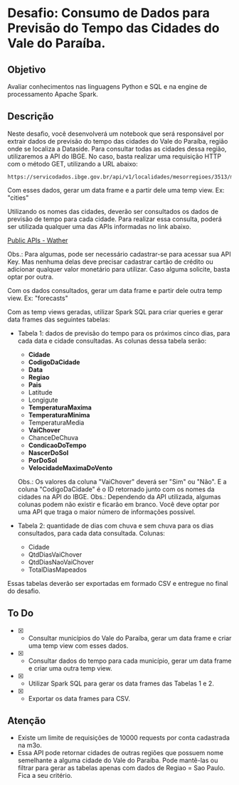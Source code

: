 # Desafio: Consumo de Dados para Previsão do Tempo das Cidades do Vale do Paraíba.

## Objetivo

Avaliar conhecimentos nas linguagens Python e SQL e na engine de processamento Apache Spark.

## Descrição

Neste desafio, você desenvolverá um notebook que será responsável por extrair dados de previsão do tempo das cidades do Vale do Paraíba, região onde se localiza a Dataside. Para consultar todas as cidades dessa região, utilizaremos a API do IBGE. No caso, basta realizar uma requisição HTTP com o método GET, utilizando a URL abaixo:

```
https://servicodados.ibge.gov.br/api/v1/localidades/mesorregioes/3513/municipios
```

Com esses dados, gerar um data frame e a partir dele uma temp view. Ex: "cities"

Utilizando os nomes das cidades, deverão ser consultados os dados de previsão de tempo para cada cidade. Para realizar essa consulta, poderá ser utilizada qualquer uma das APIs informadas no link abaixo.

[Public APIs - Wather](https://github.com/public-apis/public-apis#weather)

Obs.: Para algumas, pode ser necessário cadastrar-se para acessar sua API Key. Mas nenhuma delas deve precisar cadastrar cartão de crédito ou adicionar qualquer valor monetário para utilizar. Caso alguma solicite, basta optar por outra.

Com os dados consultados, gerar um data frame e partir dele outra temp view. Ex: "forecasts"

Com as temp views geradas, utilizar Spark SQL para criar queries e gerar data frames das seguintes tabelas:

- Tabela 1: dados de previsão do tempo para os próximos cinco dias, para cada data e cidade consultadas. As colunas dessa tabela serão:

  - **Cidade**
  - **CodigoDaCidade**
  - **Data**
  - **Regiao**
  - **Pais**
  - Latitude
  - Longigute
  - **TemperaturaMaxima**
  - **TemperaturaMinima**
  - TemperaturaMedia
  - **VaiChover**
  - ChanceDeChuva
  - **CondicaoDoTempo**
  - **NascerDoSol**
  - **PorDoSol**
  - **VelocidadeMaximaDoVento**

  Obs.: Os valores da coluna "VaiChover" deverá ser "Sim" ou "Não". E a coluna "CodigoDaCidade" é o ID retornado junto com os nomes da cidades na API do IBGE.
  Obs.: Dependendo da API utilizada, algumas colunas podem não existir e ficarão em branco. Você deve optar por uma API que traga o maior número de informações possível.

- Tabela 2: quantidade de dias com chuva e sem chuva para os dias consultados, para cada data consultada. Colunas:
  - Cidade
  - QtdDiasVaiChover
  - QtdDiasNaoVaiChover
  - TotalDiasMapeados

Essas tabelas deverão ser exportadas em formado CSV e entregue no final do desafio.

## To Do

- [x] - Consultar municípios do Vale do Paraíba, gerar um data frame e criar uma temp view com esses dados.
- [x] - Consultar dados do tempo para cada município, gerar um data frame e criar uma outra temp view.
- [x] - Utilizar Spark SQL para gerar os data frames das Tabelas 1 e 2.
- [x] - Exportar os data frames para CSV.

## Atenção

- Existe um limite de requisições de 10000 requests por conta cadastrada na m3o.
- Essa API pode retornar cidades de outras regiões que possuem nome semelhante a alguma cidade do Vale do Paraiba. Pode mantê-las ou filtrar para gerar as tabelas apenas com dados de Regiao = Sao Paulo. Fica a seu critério.
